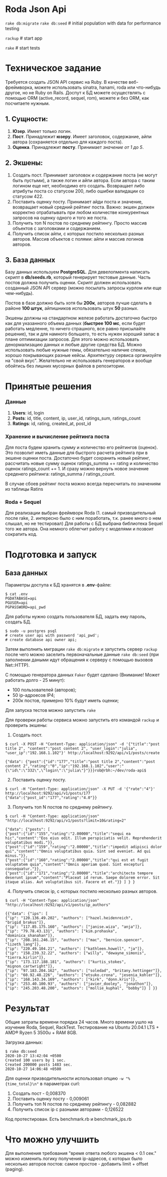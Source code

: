 # Roda Json Api
`rake db:migrate`
`rake db:seed` # initial population with data for performance testing

`rackup` # start app

`rake`  # start tests

# Техническое задание

Требуется создать JSON API сервис на Ruby. В качестве веб-фреймворка, можете использовать sinatra, hanami, roda или что-нибудь другое, но не Ruby on Rails. Доспут к БД можете осуществлять с помощью ORM (active_record, sequel, rom), можете и без ORM, как посчитаете нужным.

## 1. Сущности:
  1. **Юзер**. Имеет только логин.
  2. **Пост**. Принадлежит **юзеру**. Имеет заголовок, содержание, айпи автора (сохраняется отдельно для каждого поста).
  3. **Оценка**. Принадлежит **посту**. Принимает _значение от 1 до 5_.

## 2. Экшены:
  1. Создать пост. Принимает заголовок и содержание поста (не могут быть пустыми), а также логин и айпи автора. Если автора с таким логином еще нет, необходимо его создать. Возвращает либо атрибуты поста со статусом 200, либо ошибки валидации со статусом 422.
  2. Поставить оценку посту. Принимает айди поста и значение, возвращает новый средний рейтинг поста. Важно: экшен должен корректно отрабатывать при любом количестве конкурентных запросов на оценку одного и того же поста.
  3. Получить топ N постов по среднему рейтингу. Просто массив объектов с заголовками и содержанием.
  4. Получить список айпи, с которых постило несколько разных авторов. Массив объектов с полями: айпи и массив логинов авторов.

## 3. База данных
Базу данных используем **PostgreSQL**. 
Для девелопмента написать скрипт в **db/seeds.rb**, который генерирует тестовые данные. Часть постов должна получить оценки. Скрипт должен использовать созданный JSON API сервер (можно посылать запросы курлом или еще чем-нибудь).

Постов в базе должно быть хотя бы **200к**, авторов лучше сделать в районе **100 штук**, айпишников использовать штук **50** разных.

Экшены должны на стандартном железе работать достаточно быстро как для указанного объема данных (**быстрее 100 мс**, если будет работать медленне, то ничего страшного, все равно присылайте решение), так и для намного большего, то есть нужен хороший запас в плане оптимизации запросов. Для этого можно использовать денормализацию данных и любые другие средства БД. Можно использовать любые нужные гемы, обязательно наличие спеков, хорошо покрывающих разные кейсы. Архитектуру сервиса организуйте на "свой вкус". Желательно не использовать генераторов и вообще обойтись без лишних мусорных файлов в репозитории.

# Принятые решения

### Данные
  1. **Users**: id, login
  2. **Posts**: id, title, content, ip, user_id, ratings_sum, ratings_count
  3. **Ratings**: id, rating, created_at, post_id
  
### Хранение и вычисление рейтинга поста
Для поста будем хранить сумму и количество его рейтингов (оценок).
Это позволит иметь данные для быстрого расчета рейтинга при в экшене оценки поста. Достаточно будет сохранить новый рейтинг, рассчитать новые сумму оценок ratings_summa += rating и количество оценок ratings_count += 1.
И сразу можно вернуть новое значение среденего рейтинга: ratings_summa / ratings_count.

В случае сбоев рейтинг поста можно всегда пересчитать по значениям из таблицы Ratins

### Roda + Sequel
Для реализации выбран фреймворк Roda (1. самый призводительный после rake, 2. интересно было с ним поработать, т.к. ранее много о нем слышал, но не тестировал)
Для работы с БД выбрана библиотека Sequel того же автора. Она немного облегчит работу с моделями и позвоит сократить код.


# Подготовка и запуск
## База данных
Параметры доступа к БД хранятся в **.env**-файле:
```
$ cat .env
PGDATABASE=api
PGUSER=api
PGPASSWORD=api_pwd
```

Для работы нужно создать пользователя БД, задать ему пароль, создать БД.
```
$ sudo -u postgres psql
# create user api with password 'api_pwd';
# create database api owner api;
```

Затем выполнить миграции `rake db:migrate` и запустить сервер `rackup`
после чего можно заселить первоначальные данные `rake db:seed` (при заполнении даными идут обращения к серверу
с помощью вызовов Net::HTTP).

С помощью генератора данных `Faker` будет сделано (Внимание! Может работать долго - 25 минут):
  - 100 пользователей (авторов);
  - 50 ip-адроесов IP4;
  - 200к постов, примерно 10% будут иметь оценки;

Для запуска тестов можно запустить `rake`
  
Для проверки работы сервиса можно запустить его командой `rackup` и проверить экшены:
  1. Создать пост.
```
$ curl -X POST -H "Content-Type: application/json" -d '{"title":"post title 2", "content":"post content 2", "user_login":"julia", "user_ip":"192.168.1.102"}' http://localhost:9292/api/v1/posts/create

{"data": {"post":{"id":"177","title":"post title 2","content":"post content 2","rating":"0","ip":"192.168.1.102","user":"{\"id\":\"332\",\"login\":\"julia\"}"}}}rob@rbh:~/dev/roda-api$ 
```

  2. Поставить оценку посту.
````
$ curl -H "Content-Type: application/json" -X PUT -d '{"rate":"4"}' http://localhost:9292/api/v1/posts/177
{"data":{"post_id":"177","rating":"4.0"}}
````

  3. Получить топ N постов по среднему рейтингу.
```
$ curl -H "Content-Type: application/json" "http://localhost:9292/api/v1/posts?limit=10&rating=2"

{"data": {"posts": [
{"post":{"id":"155","rating":"2.00000","title":"sequi ea hic","content":"Eos eius odit. Illum perspiciatis velit. Reprehenderit voluptatibus modi."}},
{"post":{"id":"159","rating":"2.00000","title":"impedit adipisci dolor qui","content":"Omnis voluptatibus quia. Sint sed eveniet. Ad qui minus."}},
{"post":{"id":"160","rating":"2.00000","title":"qui est et fugit voluptatem quia","content":"Omnis aperiam quod. Sint excepturi consequatur."}},
{"post":{"id":"171","rating":"2.00000","title":"architecto tempore deserunt ipsum","content":"Placeat id rerum. Saepe dolorem error. Sit itaque alias. Aut voluptatibus sit. Facere et et."}} ] } }

```

  4. Получить список ip, с которых постило несколько разных авторов.
```
$ curl -H "Content-Type: application/json" "http://localhost:9292/api/v1/posts/ip_authors"

{{"data": {"ips": [
{"ip": "120.136.49.202", "authors": ["hazel.heidenreich", "brigid_brakus"]},
{"ip": "117.85.175.160", "authors": ["janise.wiza", "anja"]},
{"ip": "79.78.43.131", "authors": ["kim.prohaska", "dominica_shanahan"]},
{"ip": "208.161.246.15", "authors": ["mac", "bernice.spencer", "lizeth_lang"]},
{"ip": "220.49.104.21", "authors": ["kathleen.howell", "ja"]},
{"ip": "158.239.32.22", "authors": ["willy", "dewayne_simonis", "tierra.kirlin"]},
{"ip": "173.117.188.181", "authors": ["kurtis_stokes", "mignon_cartwright"]},
{"ip": "97.183.204.162", "authors": ["soledad", "britany.hettinger"]},
{"ip": "60.92.48.226", "authors": ["etsuko.crona", "jesenia_kohler"]},
{"ip": "168.143.34.169", "authors": ["kirk", "donn.kris"]},
{"ip": "253.40.100.93", "authors": ["javier_dooley", "jonathon"]},
{"ip": "245.203.48.200", "authors": ["mollie_kuphal", "bobby"]} ] }}

```


# Результат
Общие затраты времени порядка 24 часов. Много времени ушло на изучение Roda, Sequel, RackTest.
Тестирование на Ubuntu 20.04.1 LTS + AMD® Ryzen 5 3500u + RAM 8GB.

Загрузка данных:
```
$ rake db:seed
2020-10-27 13:42:04 +0500
Created 100 users by 1 sec.
Created 200000 posts 1483 sec.
2020-10-27 14:06:48 +0500
```

Для оценки призводительности использовал опцию `-w "%{time_total}\n"` в параметрах curl:

  1. Создать пост - 0,008370
  2. Поставить оценку посту - 0,009061
  3. Получить топ N постов по среднему рейтингу - 0,082882
  4. Получить список ip с разными авторами - 0,126522

Код протестирован. Есть benchmark.rb и benchmark_ips.rb

# Что можно улучшить

Для выполнения требования "время ответа любого экшена < 0.1 сек." 
можно изменить логику получения ip-адресов, с которых было несколько авторов 
постов: самое простое - добавить limit + offset (paging).
